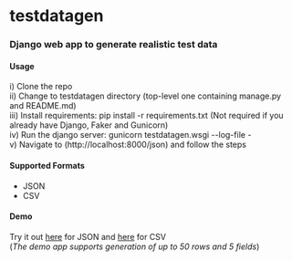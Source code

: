 # testdatagen

### Django web app to generate realistic test data

#### Usage
i) Clone the repo  
ii) Change to testdatagen directory (top-level one containing manage.py and README.md)  
iii) Install requirements: pip install -r requirements.txt  (Not required if you already have Django, Faker and Gunicorn)  
iv) Run the django server: gunicorn testdatagen.wsgi --log-file -  
v) Navigate to (http://localhost:8000/json) and follow the steps

#### Supported Formats
- JSON
- CSV

#### Demo
Try it out [here](https://testdatagen.herokuapp.com/json/) for JSON and [here](https://testdatagen.herokuapp.com/csv/) for CSV  
(*The demo app supports generation of up to 50 rows and 5 fields*)
